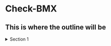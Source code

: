 # Check-BMX
## This is where the outline will be
<details>
  <Summary> Section 1</Summary>
</details>
